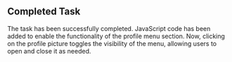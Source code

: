 ## Completed Task

The task has been successfully completed. JavaScript code has been added to enable the functionality of the profile menu section. Now, clicking on the profile picture toggles the visibility of the menu, allowing users to open and close it as needed.